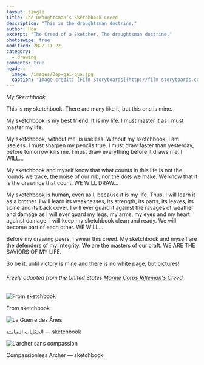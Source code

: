 ```yaml
---
layout: single
title: The Draughtsman’s Sketchbook Creed
description: "This is the draughtsman doctrine."
author: Hoa
excerpt: "The Creed of a Sketcher, The draughtsman doctrine."
photoswipe: true
modified: 2022-11-22
category:
  - drawing
comments: true
header:
  image: /images/Dep-gai-qua.jpg  
  caption: "Image credit: [Film Storyboards](http://film-storyboards.com)"
---
```


*My Sketchbook*

This is my sketchbook. There are many like it, but this one is mine.

My sketchbook is my best friend. It is my life. I must master it as I must master my life.

My sketchbook, without me, is useless. Without my sketchbook, I am useless. I must sharpen my pencils true. I must draw faster than yesterday, before tomorrow kills me. I must draw everything before it draws me. I WILL...

My sketchbook and myself know that what counts in this life is not the rounds we trace, the noise of our nib, nor the dots we make. We know that it is the drawings that count. WE WILL DRAW…

My sketchbook is human, even as I, because it is my life. Thus, I will learn it as a brother. I will learn its weaknesses, its strength, its parts, its leaves, its spine and its back cover. I will ever guard it against the ravages of weather and damage as I will ever guard my legs, my arms, my eyes and my heart against damage. I will keep my sketchbook clean and ready. We will become part of each other. WE WILL...

Before my drawing peers, I swear this creed. My sketchbook and myself are the defenders of my integrity. We are the masters of our craft. WE ARE THE SAVIORS OF MY LIFE.

So be it, until victory is mine and there is no white page, but pictures!

###### *Freely adapted from the United States [Marine Corps Rifleman's Creed](https://en.wikipedia.org/wiki/Rifleman%27s_Creed "US Marines - Marine Rifle Creed").*

![From sketchbook](sketchbook.jpg)
<figcaption>From sketchbook</figcaption>

![La Guerre des Ânes](Guerre-des-Anes_sketch.jpg)
<figcaption>الحكايات الصامتة — sketchbook</figcaption>

![L’archer sans compassion](archer.jpg)
<figcaption>Compassionless Archer — sketchbook</figcaption>
